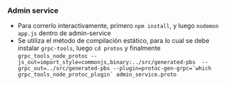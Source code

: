### Admin service

* Para correrlo interactivamente, primero `npm install`, y luego `nodemon app.js` dentro de admin-service
* Se utiliza el método de compilación estático, para lo cual se debe instalar `grpc-tools`, luego `cd protos` y finalmente
```grpc_tools_node_protoc --js_out=import_style=commonjs,binary:../src/generated-pbs  --grpc_out=../src/generated-pbs --plugin=protoc-gen-grpc=`which grpc_tools_node_protoc_plugin` admin_service.proto```

